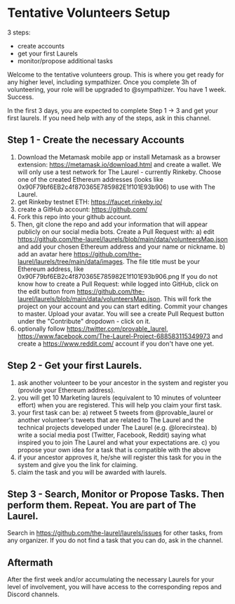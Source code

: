 # Tentative Volunteers Setup

3 steps:

- create accounts
- get your first Laurels
- monitor/propose additional tasks

Welcome to the tentative volunteers group.
This is where you get ready for any higher level, including sympathizer. Once you complete 3h of volunteering, your role will be upgraded to @sympathizer. You have 1 week. Success.

In the first 3 days, you are expected to complete Step 1 -> 3 and get your first laurels. If you need help with any of the steps, ask in this channel.

## Step 1 - Create the necessary Accounts
1. Download the Metamask mobile app or install Metamask as a browser extension: https://metamask.io/download.html and create a wallet. We will only use a test network for The Laurel - currently Rinkeby. Choose one of the created Ethereum addresses (looks like 0x90F79bf6EB2c4f870365E785982E1f101E93b906) to use with The Laurel.
2. get Rinkeby testnet ETH: https://faucet.rinkeby.io/
3. create a GitHub account: https://github.com/
4. Fork this repo into your github account.
5. Then, git clone the repo and add your information that will appear publicly on our social media bots. Create a Pull Request with: 
  a) edit https://github.com/the-laurel/laurels/blob/main/data/volunteersMap.json and add your chosen Ethereum address and your name or nickname.
  b) add an avatar here https://github.com/the-laurel/laurels/tree/main/data/images. The file title must be your Ethereum address, like 0x90F79bf6EB2c4f870365E785982E1f101E93b906.png
If you do not know how to create a Pull Request: while logged into GitHub, click on the edit button from https://github.com/the-laurel/laurels/blob/main/data/volunteersMap.json. This will fork the project on your account and you can start editing. Commit your changes to master. Upload your avatar. You will see a create Pull Request button under the "Contribute" dropdown - click on it.
5. optionally follow https://twitter.com/provable_laurel, https://www.facebook.com/The-Laurel-Project-688583115349973 and create a https://www.reddit.com/ account if you don't have one yet.

## Step 2 - Get your first Laurels.
1. ask another volunteer to be your ancestor in the system and register you (provide your Ethereum address).
2. you will get 10 Marketing laurels (equivalent to 10 minutes of volunteer effort) when you are registered. This will help you claim your first task.
3. your first task can be: 
    a) retweet 5 tweets from @provable_laurel or another volunteer's tweets that are related to The Laurel and the technical projects developed under The Laurel (e.g. @lorecirstea).
    b) write a social media post (Twitter, Facebook, Reddit) saying what inspired you to join The Laurel and what your expectations are.
    c) you propose your own idea for a task that is compatible with the above
4. if your ancestor approves it, he/she will register this task for you in the system and give you the link for claiming. 
5. claim the task and you will be awarded with laurels.


## Step 3 - Search, Monitor or Propose Tasks. Then perform them. Repeat. You are part of The Laurel.
Search in https://github.com/the-laurel/laurels/issues for other tasks, from any organizer.
If you do not find a task that you can do, ask in the channel.

## Aftermath
After the first week and/or accumulating the necessary Laurels for your level of involvement, you will have access to the corresponding repos and Discord channels.

